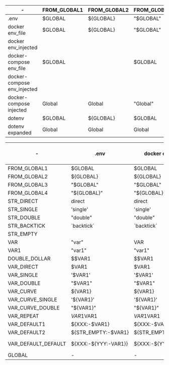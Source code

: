 | - | FROM_GLOBAL1 | FROM_GLOBAL2 | FROM_GLOBAL3 | FROM_GLOBAL4 | STR_DIRECT | STR_SINGLE | STR_DOUBLE | STR_BACKTICK | STR_EMPTY | VAR | VAR1 | DOUBLE_DOLLAR | VAR_DIRECT | VAR_SINGLE | VAR_DOUBLE | VAR_CURVE | VAR_CURVE_SINGLE | VAR_CURVE_DOUBLE | VAR_REPEAT | VAR_DEFAULT1 | VAR_DEFAULT2 | VAR_DEFAULT_DEFAULT | GLOBAL |
| - | - | - | - | - | - | - | - | - | - | - | - | - | - | - | - | - | - | - | - | - | - | - | - |
| .env | $GLOBAL | ${GLOBAL} | "$GLOBAL" | "${GLOBAL}" | direct | 'single' | "double" | \`backtick\` |  | "var" | "var1" | $$VAR1 | $VAR1 | '$VAR1' | "$VAR1" | ${VAR1} | '${VAR1}' | "${VAR1}" | $VAR1$VAR1 | ${XXX:-$VAR1} | ${STR_EMPTY:-$VAR1} | ${XXX:-${YYY:-VAR1}} | - |
| docker env_file | $GLOBAL | ${GLOBAL} | "$GLOBAL" | "${GLOBAL}" | direct | 'single' | "double" | \`backtick\` |  | VAR | "var1" | $$VAR1 | $VAR1 | '$VAR1' | "$VAR1" | ${VAR1} | '${VAR1}' | "${VAR1}" | $VAR1$VAR1 | ${XXX:-$VAR1} | ${STR_EMPTY:-$VAR1} | ${XXX:-${YYY:-VAR1}} | - |
| docker env_injected |  |  |  |  | direct | single | double | \`backtick\` |  | VAR | var1 | VAR1 | var1 | $VAR1 | var1 | var1 | ${VAR1} | var1 | var1var1 | var1 | var1 | VAR1 | - |
| docker-compose env_file | $GLOBAL |  | $GLOBAL |  | direct | single | double | \`backtick\` |  | VAR | var1 | $$VAR1 | $VAR1 | $VAR1 | $VAR1 | var1 | var1 | var1 | $VAR1$VAR1 | $VAR1 |  | ${YYY:-VAR1} | - |
| docker-compose env_injected |  |  |  |  | direct | single | double | \`backtick\` |  | VAR | var1 | VAR1 | var1 | $VAR1 | var1 | var1 | ${VAR1} | var1 | var1var1 | var1 | var1 | VAR1 | - |
| docker-compose injected | Global | Global | "Global" | "Global" | direct | 'single' | "double" | \`backtick\` |  | VAR | "var1" | $VAR1 |  | '' | "" |  | '' | "" |  | $VAR1 | $VAR1 | ${YYY:-VAR1} | - |
| dotenv | $GLOBAL | ${GLOBAL} | $GLOBAL | ${GLOBAL} | direct | single | double | \`backtick\` |  | var | var1 | $$VAR1 | $VAR1 | $VAR1 | $VAR1 | ${VAR1} | ${VAR1} | ${VAR1} | $VAR1$VAR1 | ${XXX:-$VAR1} | ${STR_EMPTY:-$VAR1} | ${XXX:-${YYY:-VAR1}} | Global |
| dotenv expanded | Global | Global | Global | Global | direct | single | double | \`backtick\` |  | var | var1 | $var1 | var1 | var1 | var1 | var1 | var1 | var1 | var1var1 | :-var1 | :-var1 | :-:-VAR1}} | Global |

| - | .env | docker env_file | docker env_injected | docker-compose env_file | docker-compose env_injected | docker-compose injected | dotenv | dotenv expanded |
| - | - | - | - | - | - | - | - | - |
| FROM_GLOBAL1 | $GLOBAL | $GLOBAL |  | $GLOBAL |  | Global | $GLOBAL | Global |
| FROM_GLOBAL2 | ${GLOBAL} | ${GLOBAL} |  |  |  | Global | ${GLOBAL} | Global |
| FROM_GLOBAL3 | "$GLOBAL" | "$GLOBAL" |  | $GLOBAL |  | "Global" | $GLOBAL | Global |
| FROM_GLOBAL4 | "${GLOBAL}" | "${GLOBAL}" |  |  |  | "Global" | ${GLOBAL} | Global |
| STR_DIRECT | direct | direct | direct | direct | direct | direct | direct | direct |
| STR_SINGLE | 'single' | 'single' | single | single | single | 'single' | single | single |
| STR_DOUBLE | "double" | "double" | double | double | double | "double" | double | double |
| STR_BACKTICK | \`backtick\` | \`backtick\` | \`backtick\` | \`backtick\` | \`backtick\` | \`backtick\` | \`backtick\` | \`backtick\` |
| STR_EMPTY |  |  |  |  |  |  |  |  |
| VAR | "var" | VAR | VAR | VAR | VAR | VAR | var | var |
| VAR1 | "var1" | "var1" | var1 | var1 | var1 | "var1" | var1 | var1 |
| DOUBLE_DOLLAR | $$VAR1 | $$VAR1 | VAR1 | $$VAR1 | VAR1 | $VAR1 | $$VAR1 | $var1 |
| VAR_DIRECT | $VAR1 | $VAR1 | var1 | $VAR1 | var1 |  | $VAR1 | var1 |
| VAR_SINGLE | '$VAR1' | '$VAR1' | $VAR1 | $VAR1 | $VAR1 | '' | $VAR1 | var1 |
| VAR_DOUBLE | "$VAR1" | "$VAR1" | var1 | $VAR1 | var1 | "" | $VAR1 | var1 |
| VAR_CURVE | ${VAR1} | ${VAR1} | var1 | var1 | var1 |  | ${VAR1} | var1 |
| VAR_CURVE_SINGLE | '${VAR1}' | '${VAR1}' | ${VAR1} | var1 | ${VAR1} | '' | ${VAR1} | var1 |
| VAR_CURVE_DOUBLE | "${VAR1}" | "${VAR1}" | var1 | var1 | var1 | "" | ${VAR1} | var1 |
| VAR_REPEAT | $VAR1$VAR1 | $VAR1$VAR1 | var1var1 | $VAR1$VAR1 | var1var1 |  | $VAR1$VAR1 | var1var1 |
| VAR_DEFAULT1 | ${XXX:-$VAR1} | ${XXX:-$VAR1} | var1 | $VAR1 | var1 | $VAR1 | ${XXX:-$VAR1} | :-var1 |
| VAR_DEFAULT2 | ${STR_EMPTY:-$VAR1} | ${STR_EMPTY:-$VAR1} | var1 |  | var1 | $VAR1 | ${STR_EMPTY:-$VAR1} | :-var1 |
| VAR_DEFAULT_DEFAULT | ${XXX:-${YYY:-VAR1}} | ${XXX:-${YYY:-VAR1}} | VAR1 | ${YYY:-VAR1} | VAR1 | ${YYY:-VAR1} | ${XXX:-${YYY:-VAR1}} | :-:-VAR1}} |
| GLOBAL | - | - | - | - | - | - | Global | Global |